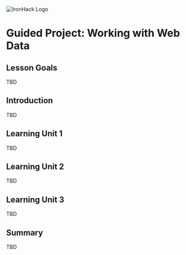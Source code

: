 ![IronHack Logo](https://s3-eu-west-1.amazonaws.com/ih-materials/uploads/upload_d5c5793015fec3be28a63c4fa3dd4d55.png)

# Guided Project: Working with Web Data

## Lesson Goals

TBD

## Introduction

TBD

## Learning Unit 1

TBD

## Learning Unit 2

TBD

## Learning Unit 3

TBD

## Summary

TBD
